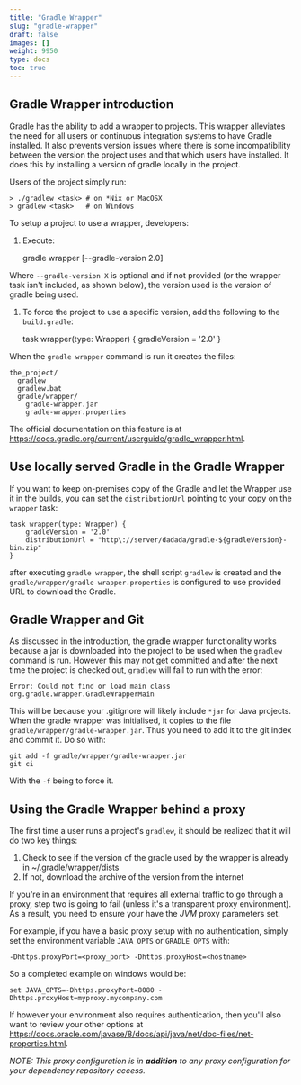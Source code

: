 ```yaml
---
title: "Gradle Wrapper"
slug: "gradle-wrapper"
draft: false
images: []
weight: 9950
type: docs
toc: true
---
```


## Gradle Wrapper introduction
Gradle has the ability to add a wrapper to projects. This wrapper alleviates the need for all users or continuous integration systems to have Gradle installed. It also prevents version issues where there is some incompatibility between the version the project uses and that which users have installed.  It does this by installing a version of gradle locally in the project.

Users of the project simply run:

    > ./gradlew <task> # on *Nix or MacOSX
    > gradlew <task>   # on Windows

To setup a project to use a wrapper, developers:

1. Execute:


    gradle wrapper [--gradle-version 2.0]

Where `--gradle-version X` is optional and if not provided (or the wrapper task isn't included, as shown below), the version used is the version of gradle being used.

1. To force the project to use a specific version, add the following to the `build.gradle`:


    task wrapper(type: Wrapper) {
        gradleVersion = '2.0'
    }


When the `gradle wrapper` command is run it creates the files:

    the_project/
      gradlew
      gradlew.bat
      gradle/wrapper/
        gradle-wrapper.jar
        gradle-wrapper.properties

The official documentation on this feature is at https://docs.gradle.org/current/userguide/gradle_wrapper.html.

## Use locally served Gradle in the Gradle Wrapper
If you want to keep on-premises copy of the Gradle and let the Wrapper use it in the builds, you can set the `distributionUrl` pointing to your copy on the `wrapper` task:

    task wrapper(type: Wrapper) {
        gradleVersion = '2.0'
        distributionUrl = "http\://server/dadada/gradle-${gradleVersion}-bin.zip"
    }
after executing `gradle wrapper`, the shell script `gradlew` is created and the `gradle/wrapper/gradle-wrapper.properties` is configured to use provided URL to download the Gradle.

## Gradle Wrapper and Git
As discussed in the introduction, the gradle wrapper functionality works because a jar is downloaded into the project to be used when the `gradlew` command is run.  However this may not get committed and after the next time the project is checked out, `gradlew` will fail to run with the error:

    Error: Could not find or load main class org.gradle.wrapper.GradleWrapperMain

This will be because your .gitignore will likely include `*jar` for Java projects.  When the gradle wrapper was initialised, it copies to the file `gradle/wrapper/gradle-wrapper.jar`.  Thus you need to add it to the git index and commit it.  Do so with:

    git add -f gradle/wrapper/gradle-wrapper.jar
    git ci

With the `-f` being to force it.

## Using the Gradle Wrapper behind a proxy
The first time a user runs a project's `gradlew`, it should be realized that it will do two key things:

 1. Check to see if the version of the gradle used by the wrapper is already in ~/.gradle/wrapper/dists
 2. If not, download the archive of the version from the internet

If you're in an environment that requires all external traffic to go through a proxy, step two is going to fail (unless it's a transparent proxy environment). As a result, you need to ensure your have the *JVM* proxy parameters set.

For example, if you have a basic proxy setup with no authentication, simply set the environment variable `JAVA_OPTS` or `GRADLE_OPTS` with:

    -Dhttps.proxyPort=<proxy_port> -Dhttps.proxyHost=<hostname>

So a completed example on windows would be:

    set JAVA_OPTS=-Dhttps.proxyPort=8080 -Dhttps.proxyHost=myproxy.mycompany.com

If however your environment also requires authentication, then you'll also want to review your other options at https://docs.oracle.com/javase/8/docs/api/java/net/doc-files/net-properties.html.

*NOTE: This proxy configuration is in **addition** to any proxy configuration for your dependency repository access.*

